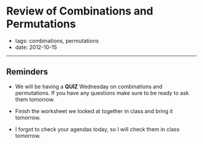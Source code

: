 # Review of Combinations and Permutations

- tags: combinations, permutations
- date: 2012-10-15

-----------------------------------------

## Reminders

- We will be having a **QUIZ** Wednesday on combinations and
  permutations. If you have any questions make sure to be ready
  to ask them tomorrow.

- Finish the worksheet we looked at together in class and bring it
  tomorrow.

- I forgot to check your agendas today, so I will check them in class
  tomorrow.
